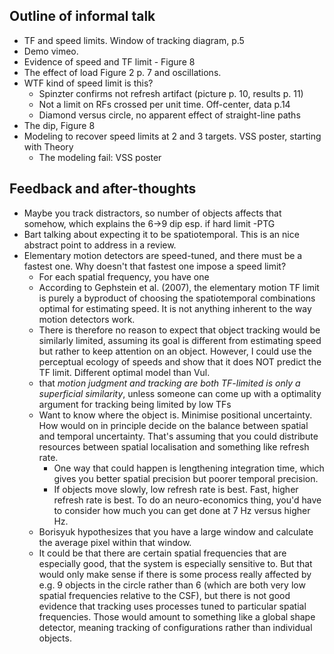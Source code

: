 ## Outline of informal talk

- TF and speed limits. Window of tracking diagram, p.5
- Demo vimeo.
- Evidence of speed and TF limit - Figure 8
- The effect of load Figure 2 p. 7 and oscillations.
- WTF kind of speed limit is this?
  - Spinzter confirms not refresh artifact (picture p. 10, results p. 11)
  - Not a limit on RFs crossed per unit time.  Off-center, data p.14
  - Diamond versus circle, no apparent effect of straight-line paths
- The dip, Figure 8
- Modeling to recover speed limits at 2 and 3 targets. VSS poster, starting with Theory
  - The modeling fail: VSS poster
  
## Feedback and after-thoughts

- Maybe you track distractors, so number of objects affects that somehow, which explains the 6->9 dip esp. if hard limit -PTG
- Bart talking about expecting it to be spatiotemporal. This is an nice abstract point to address in a review.
- Elementary motion detectors are speed-tuned, and there must be a fastest one. Why doesn't that fastest one impose a speed limit?
	- For each spatial frequency, you have one  
	- According to Gephstein et al. (2007), the elementary motion TF limit is purely a byproduct of choosing the spatiotemporal combinations optimal for estimating speed. It is not anything inherent to the way motion detectors work.
	- There is therefore no reason to expect that object tracking would be similarly limited, assuming its goal is different from estimating speed but rather to keep attention on an object. However, I could use the perceptual ecology of speeds and show that it does NOT predict the TF limit.  Different optimal model than Vul.
	- that *motion judgment and tracking are both TF-limited is only a superficial similarity*, unless someone can come up with a optimality argument for tracking being limited by low TFs
  - Want to know where the object is. Minimise positional uncertainty. How would on in principle decide on the balance between spatial and temporal uncertainty. That's assuming that you could distribute resources between spatial localisation and something like refresh rate. 
  	- One way that could happen is lengthening integration time, which gives you better spatial precision but poorer temporal precision.
  	- If objects move slowly, low refresh rate is best. Fast, higher refresh rate is best. To do an neuro-economics thing, you'd have to consider how much you can get done at 7 Hz versus higher Hz.
  - Borisyuk hypothesizes that you have a large window and calculate the average pixel within that window. 
  - It could be that there are certain spatial frequencies that are especially good, that the system is especially sensitive to. But that would only make sense if there is some process really affected by e.g. 9 objects in the circle rather than 6 (which are both very low spatial frequencies relative to the CSF), but there is not good evidence that tracking uses processes tuned to particular spatial frequencies. Those would amount to something like a global shape detector, meaning tracking of configurations rather than individual objects.
